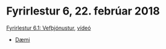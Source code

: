 # Fyrirlestur 6, 22. febrúar 2018

[Fyrirlestur 6.1: Vefþjónustur](06.1.ws.md), [vídeó](https://www.youtube.com/watch?v=)

* [Dæmi](daemi/ws)
